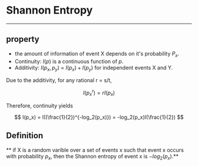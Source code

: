 # Shannon Entropy
----
## property
- the amount of information of event X depends on it's probability $P_x$.
- Continuity: $I(p)$ is a continuous function of $p$.
- Additivity: $I(p_x, p_y)$ = $I(p_x) + I(p_y)$ for independent events X
and Y.

Due to the additivity, for any rational r = s/t, 

$$
I(p_x^r)=rI(p_x)
$$

Therefore, continuity yields 

$$
I(p_x) = I((\frac{1}{2})^{-log_2(p_x)}) = -log_2(p_x)I(\frac{1}{2})
$$

## Definition

** if X is a random varible over a set of events x such that event x occurs with probability $p_x$, then the Shannon entropy of event x is $-log_2(p_x)$.**
